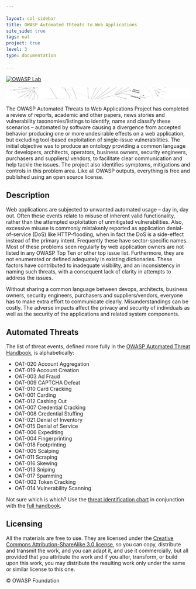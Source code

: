 ```yaml
---

layout: col-sidebar
title: OWASP Automated Thteats to Web Applications
site_side: true
tags: oat
project: true
level: 3
type: documentation

---
```


[![OWASP Lab](https://img.shields.io/badge/owasp-lab%20project-yellow.svg)](/projects)

![OWASP automated threats mind amp](assets/images/automated-threats-header.jpg)

The OWASP Automated Threats to Web Applications Project has completed a review of reports, academic and other papers, news stories and vulnerability taxonomies/listings to identify, name and classify these scenarios – automated by software causing a divergence from accepted behavior producing one or more undesirable effects on a web application, but excluding tool-based exploitation of single-issue vulnerabilities. The initial objective was to produce an ontology providing a common language for developers, architects, operators, business owners, security engineers, purchasers and suppliers/ vendors, to facilitate clear communication and help tackle the issues. The project also identifies symptoms, mitigations and controls in this problem area. Like all OWASP outputs, everything is free and published using an open source license.

## Description

Web applications are subjected to unwanted automated usage – day in, day out. Often these events relate to misuse of inherent valid functionality, rather than the attempted exploitation of unmitigated vulnerabilities. Also, excessive misuse is commonly mistakenly reported as application denial-of-service (DoS) like HTTP-flooding, when in fact the DoS is a side-effect instead of the primary intent. Frequently these have sector-specific names. Most of these problems seen regularly by web application owners are not listed in any OWASP Top Ten or other top issue list. Furthermore, they are not enumerated or defined adequately in existing dictionaries. These factors have contributed to inadequate visibility, and an inconsistency in naming such threats, with a consequent lack of clarity in attempts to address the issues.

Without sharing a common language between devops, architects, business owners, security engineers, purchasers and suppliers/vendors, everyone has to make extra effort to communicate clearly. Misunderstandings can be costly. The adverse impacts affect the privacy and security of individuals as well as the security of the applications and related system components.

## Automated Threats

The list of threat events, defined more fully in the [OWASP Automated Threat Handbook](https://github.com/OWASP/www-project-automated-threats-to-web-applications/tree/master/assets/files/EN), is alphabetically:

* OAT-020 Account Aggregation
* OAT-019 Account Creation
* OAT-003 Ad Fraud
* OAT-009 CAPTCHA Defeat
* OAT-010 Card Cracking
* OAT-001 Carding
* OAT-012 Cashing Out
* OAT-007 Credential Cracking
* OAT-008 Credential Stuffing
* OAT-021 Denial of Inventory
* OAT-015 Denial of Service
* OAT-006 Expediting
* OAT-004 Fingerprinting
* OAT-018 Footprinting
* OAT-005 Scalping
* OAT-011 Scraping
* OAT-016 Skewing
* OAT-013 Sniping
* OAT-017 Spamming
* OAT-002 Token Cracking
* OAT-014 Vulnerability Scanning

Not sure which is which? Use the [threat identification chart](assets/files/oat-ontology-decision-chart.pdf) in conjunction with the [full handbook](https://github.com/OWASP/www-project-automated-threats-to-web-applications/tree/master/assets/files/EN).

## Licensing

All the materials are free to use. They are licensed under the [Creative Commons Attribution-ShareAlike 3.0 license](http://creativecommons.org/licenses/by-sa/3.0/), so you can copy, distribute and transmit the work, and you can adapt it, and use it commercially, but all provided that you attribute the work and if you alter, transform, or build upon this work, you may distribute the resulting work only under the same or similar license to this one.

© OWASP Foundation

